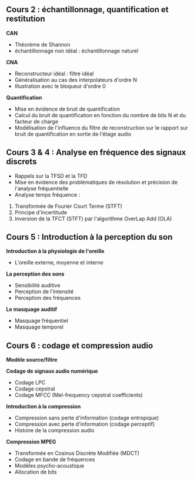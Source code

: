 

## Cours 2 : échantillonnage, quantification et restitution 

**CAN** 
* Théorème de Shannon
* échantillonnage non idéal : échantillonnage naturel

**CNA**  
* Reconstructeur idéal : filtre idéal
* Généralisation au cas des interpolateurs d'ordre N
* Illustration avec le bloqueur d'ordre 0

**Quantification**
* Mise en évidence de bruit de quantification
* Calcul du bruit de quantification en fonction du nombre de bits N et du facteur de charge
* Modélisation de l'influence du filtre de reconstruction sur le rapport sur bruit de quantification en sortie de l'étage audio

## Cours 3 & 4 : Analyse en fréquence des signaux discrets
* Rappels sur la TFSD et la TFD
* Mise en évidence des problématiques de résolution et précision de l'analyse fréquentielle
* Analyse temps fréquence :
1. Transformée de Fourier Court Terme (STFT) 
2. Principe d'incertitude
3. Inversion de la TFCT (STFT) par l'algorithme OverLap Add (OLA)

## Cours 5 : Introduction à la perception du son 

**Introduction à la physiologie de l'oreille**
* L'oreille externe, moyenne et interne

**La perception des sons**
* Sensibilité auditive
* Perception de l'intensité
* Perception des fréquences

**Le masquage auditif**
* Masquage fréquentiel
* Masquage temporel

## Cours 6 : codage et compression audio 
**Modèle source/filtre**

**Codage de signaux audio numérique**
* Codage LPC
* Codage cepstral
* Codage MFCC (Mel-frequency cepstral coefficients)

**Introduction à la compression**
* Compression sans perte d'information (codage entropique)
* Compression avec perte d'information (codage perceptif)
* Histoire de la compression audio

**Compression MPEG**
* Transformée en Cosinus Discrète Modifiée (MDCT)
* Codage en bande de fréquences
* Modèles psycho-acoustique
* Allocation de bits

